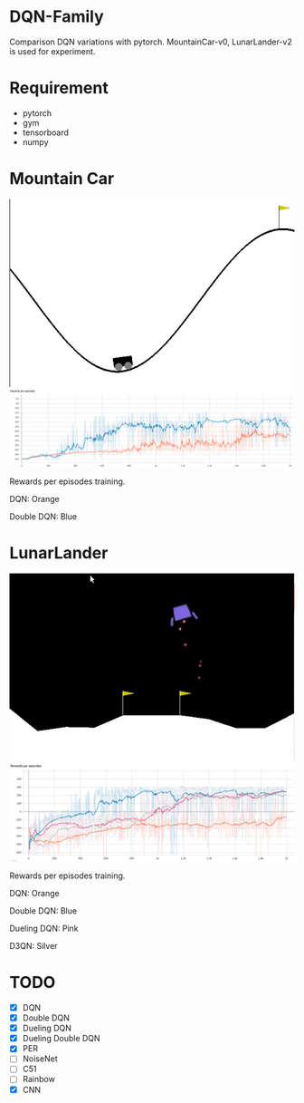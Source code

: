 # DQN-Family

Comparison DQN variations with pytorch. 
MountainCar-v0, LunarLander-v2 is used for experiment.

# Requirement
* pytorch
* gym
* tensorboard
* numpy

# Mountain Car
![MountainCarGIF](./assets/gifs/MountainCar.gif)
![MountainCarReward](./assets/imgs/MountainCar.png)

Rewards per episodes training.

DQN: Orange

Double DQN: Blue

# LunarLander
![LunarLanderGIF](./assets/gifs/LunarLander.gif)
![LunarLanderReward](./assets/imgs/LunarLander.png)

Rewards per episodes training.

DQN: Orange

Double DQN: Blue

Dueling DQN: Pink

D3QN: Silver


# TODO
- [x] DQN
- [x] Double DQN
- [x] Dueling DQN
- [x] Dueling Double DQN
- [x] PER
- [ ] NoiseNet
- [ ] C51
- [ ] Rainbow
- [x] CNN